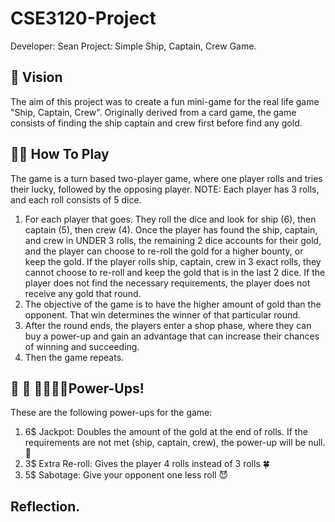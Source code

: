 # CSE3120-Project
Developer: Sean
Project: Simple Ship, Captain, Crew Game.

## 🔮 Vision
The aim of this project was to create a fun mini-game for the real life game "Ship, Captain, Crew". Originally derived from a card game, the game consists of finding the ship captain and crew first before find any gold. 

## 🐱‍🏍 How To Play
The game is a turn based two-player game, where one player rolls and tries their lucky, followed by the opposing player. 
NOTE: Each player has 3 rolls, and each roll consists of 5 dice. 
1. For each player that goes. They roll the dice and look for ship (6), then captain (5), then crew (4). Once the player has found the ship, captain, and crew in UNDER 3 rolls, the remaining 2 dice accounts for their gold, and the player can choose to re-roll the gold for a higher bounty, or keep the gold. If the player rolls ship, captain, crew in 3 exact rolls, they cannot choose to re-roll and keep the gold that is in the last 2 dice. If the player does not find the necessary requirements, the player does not receive any gold that round. 
2. The objective of the game is to have the higher amount of gold than the opponent. That win determines the winner of that particular round.
3. After the round ends, the players enter a shop phase, where they can buy a power-up and gain an advantage that can increase their chances of winning and succeeding.
4. Then the game repeats.

## 💪 💪 🏋️‍♂️🏋️‍♀️Power-Ups!
These are the following power-ups for the game:
1. 6$ Jackpot: Doubles the amount of the gold at the end of rolls. If the requirements are not met (ship, captain, crew), the power-up will be null. 🤑
2. 3$ Extra Re-roll: Gives the player 4 rolls instead of 3 rolls 🍀
3. 5$ Sabotage: Give your opponent one less roll 😈

## Reflection.
